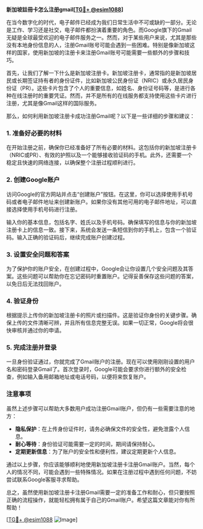 **新加坡註冊卡怎么注册gmail[[TG💪+ @esim1088](https://t.me/s/esim1088)]**

在当今数字化的时代，电子邮件已经成为我们日常生活中不可或缺的一部分。无论是工作、学习还是社交，电子邮件都扮演着重要的角色。而Google旗下的Gmail无疑是全球最受欢迎的电子邮件服务之一。然而，对于某些用户来说，尤其是那些没有本地身份信息的人，注册Gmail账号可能会遇到一些困难。特别是像新加坡这样的国家，使用新加坡的注册卡来注册Gmail账号可能需要一些额外的步骤和技巧。

首先，让我们了解一下什么是新加坡注册卡。新加坡注册卡，通常指的是新加坡居民或长期签证持有者的身份证件，比如新加坡公民身份证（NRIC）或永久居民身份证（PR）。这些卡片包含了个人的重要信息，如姓名、身份证号码等，是进行各种在线注册时的重要凭证。然而，并不是所有的在线服务都支持使用这些卡片进行注册，尤其是像Gmail这样的国际服务。

那么，如何利用新加坡注册卡成功注册Gmail呢？以下是一些详细的步骤和建议：

### 1. 准备好必要的材料

在开始注册之前，确保你已经准备好了所有必要的材料。这包括你的新加坡注册卡（NRIC或PR）、有效的护照以及一个能够接收验证码的手机。此外，还需要一个稳定且快速的网络连接，以确保整个注册过程顺利进行。

### 2. 创建Google账户

访问Google的官方网站并点击“创建账户”按钮。在这里，你可以选择使用手机号码或者电子邮件地址来创建新账户。如果你没有其他可用的电子邮件地址，可以直接选择使用手机号码进行注册。

输入你的基本信息，包括名字、姓氏以及手机号码。确保填写的信息与你的新加坡注册卡上的信息一致。接下来，系统会发送一条短信到你的手机上，包含一个验证码。输入正确的验证码后，继续完成账户创建过程。

### 3. 设置安全问题和答案

为了保护你的账户安全，在创建过程中，Google会让你设置几个安全问题及其答案。这些问题可以帮助你在忘记密码时重置账户。记得妥善保存这些问题的答案，以免日后无法找回账户。

### 4. 验证身份

根据提示上传你的新加坡注册卡的照片或扫描件。这是验证你身份的关键步骤。确保上传的文件清晰可辨，并且所有信息完整无误。如果一切正常，Google将会很快审核并通过你的申请。

### 5. 完成注册并登录

一旦身份验证通过，你就完成了Gmail账户的注册。现在可以使用刚刚设置的用户名和密码登录Gmail了。首次登录时，Google可能会要求你进行额外的安全检查，例如输入备用邮箱地址或电话号码，以便将来恢复账户。

### 注意事项

虽然上述步骤可以帮助大多数用户成功注册Gmail账户，但仍有一些需要注意的地方：

- **隐私保护**：在上传身份证件时，请务必确保文件的安全性，避免泄露个人信息。
- **耐心等待**：身份验证可能需要一定的时间，期间请保持耐心。
- **定期更新信息**：为了账户的安全性和便利性，建议定期更新个人信息。

通过以上步骤，你应该能够顺利地使用新加坡注册卡注册Gmail账户。当然，每个人的情况不同，可能会遇到一些特殊情况。如果在注册过程中遇到任何问题，不妨尝试联系Google客服寻求帮助。

总之，虽然使用新加坡注册卡注册Gmail需要一定的准备工作和耐心，但只要按照正确的流程操作，就能轻松拥有属于自己的Gmail账户。希望这篇文章能对你有所帮助！

[[TG💪+ @esim1088](https://t.me/s/esim1088) ![Image](https://i.postimg.cc/4NQfJmqS/Snipaste-2025-05-13-00-14-12.png)]